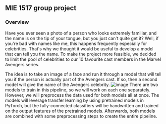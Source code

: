 ## MIE 1517 group project
### Overview

Have you ever seen a photo of a person who looks extremely familiar, and the name is on the tip of your tongue, but you just can't quite get it? Well, if you're bad with names like me, this happens frequently especially for celebrities. That's why we thought it would be useful to develop a model that can tell you the name. To make the project more feasible, we decided to limit the pool of celebrities to our 10 favourite cast members in the Marvel Avengers series.

The idea is to take an image of a face and run it through a model that will tell you if the person is actually part of the Avengers cast. If so, then a second model will give the name of the Avengers celebrity.
![image](https://user-images.githubusercontent.com/90473344/156234656-13089f1f-63d3-463c-9637-fe57b0d19d88.png)
There are two models to train in this pipeline, so we will work on each one separately. However, we will preprocess the data used for both models all at once. The models will leverage transfer learning by using pretrained models in PyTorch, but the fully-connected classifiers will be handwritten and trained on the output features of the pretrained models. Afterwards, both models are combined with some preprocessing steps to create the entire pipeline.
